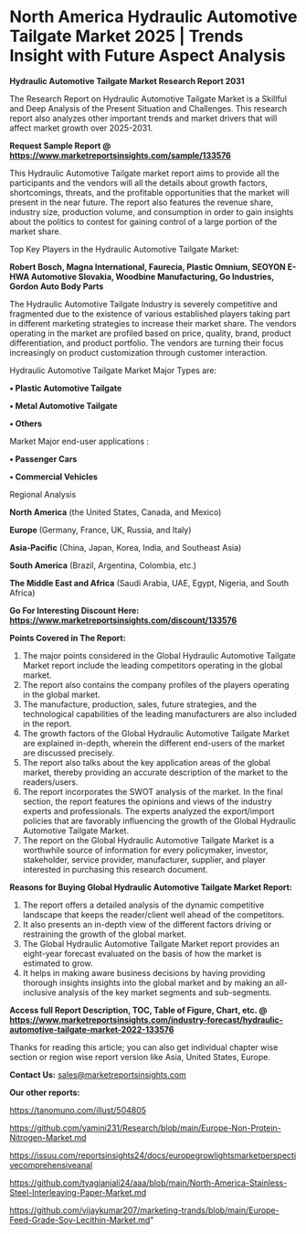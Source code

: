 # North America Hydraulic Automotive Tailgate Market 2025 | Trends Insight with Future Aspect Analysis

<strong>Hydraulic Automotive Tailgate Market Research Report 2031</strong>

The Research Report on Hydraulic Automotive Tailgate Market is a Skillful and Deep Analysis of the Present Situation and Challenges. This research report also analyzes other important trends and market drivers that will affect market growth over 2025-2031.

<strong>Request Sample Report @ <a href=https://www.marketreportsinsights.com/sample/133576>https://www.marketreportsinsights.com/sample/133576</a></strong>

This Hydraulic Automotive Tailgate market report aims to provide all the participants and the vendors will all the details about growth factors, shortcomings, threats, and the profitable opportunities that the market will present in the near future. The report also features the revenue share, industry size, production volume, and consumption in order to gain insights about the politics to contest for gaining control of a large portion of the market share.

Top Key Players in the Hydraulic Automotive Tailgate Market:

<strong>Robert Bosch, Magna International, Faurecia, Plastic Omnium, SEOYON E-HWA Automotive Slovakia, Woodbine Manufacturing, Go Industries, Gordon Auto Body Parts</strong>

The Hydraulic Automotive Tailgate Industry is severely competitive and fragmented due to the existence of various established players taking part in different marketing strategies to increase their market share. The vendors operating in the market are profiled based on price, quality, brand, product differentiation, and product portfolio. The vendors are turning their focus increasingly on product customization through customer interaction.

Hydraulic Automotive Tailgate Market Major Types are:

<strong>• Plastic Automotive Tailgate

• Metal Automotive Tailgate

• Others</strong>

Market Major end-user applications :

<strong>• Passenger Cars

• Commercial Vehicles</strong>

Regional Analysis

</u><strong><b>North America</b></strong> (the United States, Canada, and Mexico)

<strong><b>Europe </b></strong>(Germany, France, UK, Russia, and Italy)

<strong><b>Asia-Pacific</b></strong> (China, Japan, Korea, India, and Southeast Asia)

<strong><b>South America</b></strong> (Brazil, Argentina, Colombia, etc.)

<strong><b>The Middle East and Africa</b></strong> (Saudi Arabia, UAE, Egypt, Nigeria, and South Africa)

<strong>Go For Interesting Discount Here: <a href=https://www.marketreportsinsights.com/discount/133576>https://www.marketreportsinsights.com/discount/133576</a></strong>

<strong>Points Covered in The Report:</strong>
<ol>
  <li>The major points considered in the Global Hydraulic Automotive Tailgate Market report include the leading competitors operating in the global market.</li>
  <li>The report also contains the company profiles of the players operating in the global market.</li>
  <li>The manufacture, production, sales, future strategies, and the technological capabilities of the leading manufacturers are also included in the report.</li>
  <li>The growth factors of the Global Hydraulic Automotive Tailgate Market are explained in-depth, wherein the different end-users of the market are discussed precisely.</li>
  <li>The report also talks about the key application areas of the global market, thereby providing an accurate description of the market to the readers/users.</li>
  <li>The report incorporates the SWOT analysis of the market. In the final section, the report features the opinions and views of the industry experts and professionals. The experts analyzed the export/import policies that are favorably influencing the growth of the Global Hydraulic Automotive Tailgate Market.</li>
  <li>The report on the Global Hydraulic Automotive Tailgate Market is a worthwhile source of information for every policymaker, investor, stakeholder, service provider, manufacturer, supplier, and player interested in purchasing this research document.</li>
</ol>
<strong>Reasons for Buying Global Hydraulic Automotive Tailgate Market Report:</strong>

<ol>
  <li>The report offers a detailed analysis of the dynamic competitive landscape that keeps the reader/client well ahead of the competitors.</li>
  <li>It also presents an in-depth view of the different factors driving or restraining the growth of the global market.</li>
  <li>The Global Hydraulic Automotive Tailgate Market report provides an eight-year forecast evaluated on the basis of how the market is estimated to grow.</li>
  <li>It helps in making aware business decisions by having providing thorough insights insights into the global market and by making an all-inclusive analysis of the key market segments and sub-segments.</li>
</ol>
<strong>Access full Report Description, TOC, Table of Figure, Chart, etc. @ <a href=https://www.marketreportsinsights.com/industry-forecast/hydraulic-automotive-tailgate-market-2022-133576>https://www.marketreportsinsights.com/industry-forecast/hydraulic-automotive-tailgate-market-2022-133576</a></strong>


Thanks for reading this article; you can also get individual chapter wise section or region wise report version like Asia, United States, Europe.

<strong>Contact Us:</strong>
sales@marketreportsinsights.com

<strong>Our other reports:</strong>

<a href=https://tanomuno.com/illust/504805>https://tanomuno.com/illust/504805</a>

<a href=https://github.com/yamini231/Research/blob/main/Europe-Non-Protein-Nitrogen-Market.md>https://github.com/yamini231/Research/blob/main/Europe-Non-Protein-Nitrogen-Market.md</a>

<a href=https://issuu.com/reportsinsights24/docs/europegrowlightsmarketperspectivecomprehensiveanal>https://issuu.com/reportsinsights24/docs/europegrowlightsmarketperspectivecomprehensiveanal</a>

<a href=https://github.com/tyagianjali24/aaa/blob/main/North-America-Stainless-Steel-Interleaving-Paper-Market.md>https://github.com/tyagianjali24/aaa/blob/main/North-America-Stainless-Steel-Interleaving-Paper-Market.md</a>

<a href=https://github.com/vijaykumar207/marketing-trands/blob/main/Europe-Feed-Grade-Soy-Lecithin-Market.md>https://github.com/vijaykumar207/marketing-trands/blob/main/Europe-Feed-Grade-Soy-Lecithin-Market.md</a>"
